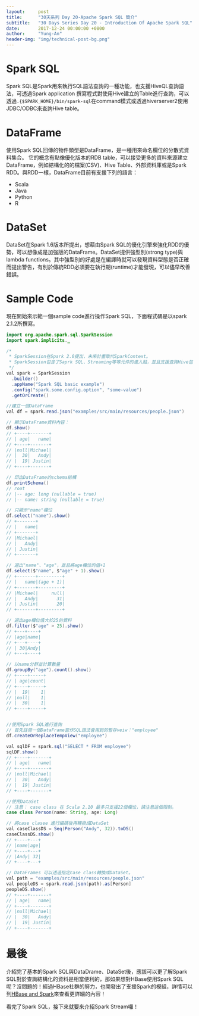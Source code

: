 ```yaml
---
layout:     post
title:      "30天系列 Day 20-Apache Spark SQL 簡介"
subtitle:   "30 Days Series Day 20 - Introduction Of Apache Spark SQL"
date:       2017-12-24 00:00:00 +0800
author:     "Yung-An"
header-img: "img/technical-post-bg.png"
---
```


# Spark SQL

Spark SQL是Spark用來執行SQL語法查詢的一種功能，也支援HiveQL查詢語法，可透過Spark application 撰寫程式對使用Hive建立的Table進行查詢，可以透過`.{$SPARK_HOME}/bin/spark-sql`在command模式或透過hiverserver2使用JDBC/ODBC來查詢Hive table。

# DataFrame

使用Spark SQL回傳的物件類型是DataFrame，是一種用來命名欄位的分散式資料集合。
它的概念有點像優化版本的RDB table，可以接受更多的資料來源建立DataFrame，例如結構化的的檔案(CSV)、Hive Table、外部資料庫或是Spark RDD。與RDD一樣，DataFrame目前有支援下列的語言：

* Scala
* Java
* Python
* R

# DataSet

DataSet在Spark 1.6版本所提出，想藉由Spark SQL的優化引擎來強化RDD的優勢，可以想像成是加強版的DataFrame。DataSet提供強型別(strong type)與lambda functions。其中強型別的好處是在編譯時就可以發現資料型態是否正確而提出警告，有別於傳統RDD必須要在執行期(runtime)才能發現，可以儘早改善錯誤。

# Sample Code

現在開始來示範一個sample code進行操作Spark SQL，下面程式碼是以spark 2.1.2所撰寫。

```Java
import org.apache.spark.sql.SparkSession
import spark.implicits._

/*
 * SparkSession在Spark 2.0提出，未來計畫取代SparkContext。
 * SparkSession包含了Saprk SQL、Streaming等等元件的進入點，並且支援查詢Hive包含HiveQL或UDF等等。
 */
val spark = SparkSession
  .builder()
  .appName("Spark SQL basic example")
  .config("spark.some.config.option", "some-value")
  .getOrCreate()

//建立一個DataFrame
val df = spark.read.json("examples/src/main/resources/people.json")

// 顯示DataFrame資料內容：
df.show()
// +----+-------+
// | age|   name|
// +----+-------+
// |null|Michael|
// |  30|   Andy|
// |  19| Justin|
// +----+-------+

// 印出DataFrame的schema結構
df.printSchema()
// root
// |-- age: long (nullable = true)
// |-- name: string (nullable = true)

// 只顯示"name"欄位
df.select("name").show()
// +-------+
// |   name|
// +-------+
// |Michael|
// |   Andy|
// | Justin|
// +-------+

// 選出"name"、"age"，並且將age欄位的值+1
df.select($"name", $"age" + 1).show()
// +-------+---------+
// |   name|(age + 1)|
// +-------+---------+
// |Michael|     null|
// |   Andy|       31|
// | Justin|       20|
// +-------+---------+

// 選出age欄位值大於25的資料
df.filter($"age" > 25).show()
// +---+----+
// |age|name|
// +---+----+
// | 30|Andy|
// +---+----+

// 以name分群並計算數量
df.groupBy("age").count().show()
// +----+-----+
// | age|count|
// +----+-----+
// |  19|    1|
// |null|    1|
// |  30|    1|
// +----+-----+


//使用Spark SQL進行查詢
// 首先註冊一個DataFrame當作SQL語法會用到的暫存veiw："employee"
df.createOrReplaceTempView("employee")

val sqlDF = spark.sql("SELECT * FROM employee")
sqlDF.show()
// +----+-------+
// | age|   name|
// +----+-------+
// |null|Michael|
// |  30|   Andy|
// |  19| Justin|
// +----+-------+

//使用DataSet
// 注意： case class 在 Scala 2.10 最多只支援22個欄位，請注意這個限制。
case class Person(name: String, age: Long)

// 將case clasee 進行編碼後再轉換成DataSet
val caseClassDS = Seq(Person("Andy", 32)).toDS()
caseClassDS.show()
// +----+---+
// |name|age|
// +----+---+
// |Andy| 32|
// +----+---+

// DataFrames 可以透過指定case class轉換成DataSet。
val path = "examples/src/main/resources/people.json"
val peopleDS = spark.read.json(path).as[Person]
peopleDS.show()
// +----+-------+
// | age|   name|
// +----+-------+
// |null|Michael|
// |  30|   Andy|
// |  19| Justin|
// +----+-------+
```

# 最後

介紹完了基本的Spark SQL與DataDrame、DataSet後，應該可以更了解Spark SQL對於查詢結構化的資料是相當便利的，那如果想對HBase使用Spark SQL呢？沒問題的！經過HBase社群的努力，也開發出了支援Spark的模組，詳情可以到[HBase and Spark][hbase_and_spark]來查看更詳細的內容！

看完了Spark SQL，接下來就要來介紹Spark Stream囉！

[hbase_and_spark]: https://hbase.apache.org/book.html#spark